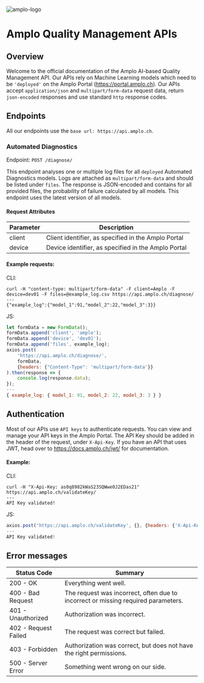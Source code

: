 ![amplo-logo](https://amplo.ch/wp-content/uploads/2020/07/28july-normal-1.png)


# Amplo Quality Management APIs
## Overview
Welcome to the official documentation of the Amplo AI-based Quality Management API.
Our APIs rely on Machine Learning models which need to be `'deployed'` on the Amplo Portal (https://portal.amplo.ch).
Our APIs accept `application/json` and `multipart/form-data` request data, return `json-encoded` responses and use standard `http` response codes.

## Endpoints
All our endpoints use the `base url: https://api.amplo.ch`.

### Automated Diagnostics
Endpoint: `POST /diagnose/`

This endpoint analyses one or multiple log files for all `deployed` Automated Diagnostics models. 
Logs are attached as `multipart/form-data` and should be listed under `files`. 
The response is JSON-encoded and contains for all provided files, the probability of failure calculated by all models.
This endpoint uses the latest version of all models. 

#### Request Attributes
Parameter | Description
---|---
client | Client identifier, as specified in the Amplo Portal
device | Device identifier, as specified in the Amplo Portal


#### Example requests:

CLI: 
```
curl -H "content-type: multipart/form-data" -F client=Amplo -F device=dev01 -F files=@example_log.csv https://api.amplo.ch/diagnose/
---
{"example_log":{"model_1":91,"model_2":22,"model_3":3}}
```
JS: 
```javascript
let formData = new FormData();
formData.append('client', 'amplo');
formData.append('device', 'dev01');
formData.append('files', example_log);
axios.post(
    'https://api.amplo.ch/diagnose/', 
    formData, 
    {headers: {"Content-Type": 'multipart/form-data'}}
).then(response => {
    console.log(response.data);
}); 
--- 
{ example_log: { model_1: 91, model_2: 22, model_3: 3 } }
```
## Authentication
Most of our APIs use `API keys` to authenticate requests. 
You can view and manage your API keys in the Amplo Portal. 
The API Key should be added in the header of the request, under `X-Api-Key`.
If you have an API that uses JWT, head over to https://docs.amplo.ch/jwt/ for documentation.

#### Example:
CLI:
```cli
curl -H "X-Api-Key: as0q8982kWaS23SQWwe0J2EDas21" https://api.amplo.ch/validateKey/
---
API Key validated!
```
JS:
```js
axios.post('https://api.amplo.ch/validateKey', {}, {headers: {'X-Api-Key': 'as0q8982kWaS23SQWwe0J2EDas21'}})
---
API Key validated!
```

## Error messages
Status Code | Summary
---|---
200 - OK | Everything went well. 
400 - Bad Request | The request was incorrect, often due to incorrect or missing required parameters.
401 - Unauthorized | Authorization was incorrect.
402 - Request Failed | The request was correct but failed.
403 - Forbidden | Authorization was correct, but does not have the right permissions.
500 - Server Error | Something went wrong on our side. 





